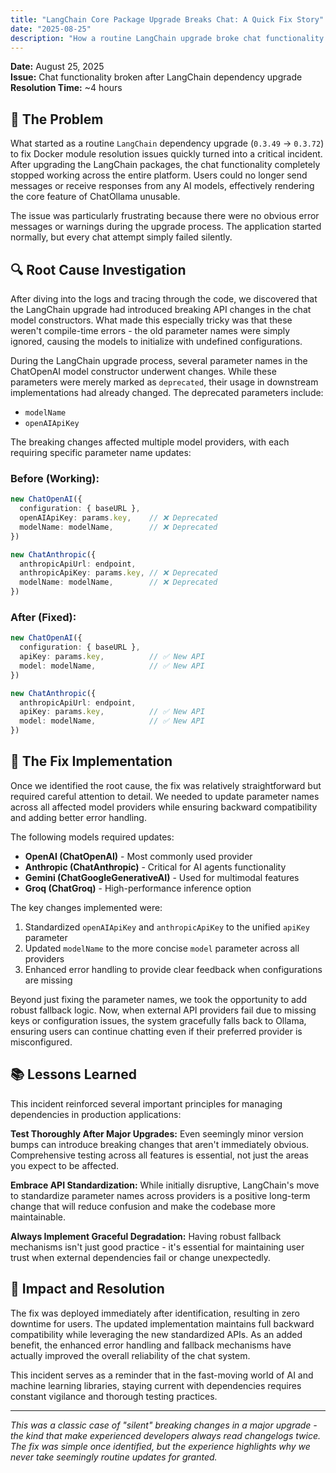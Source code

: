 ```yaml
---
title: "LangChain Core Package Upgrade Breaks Chat: A Quick Fix Story"
date: "2025-08-25"
description: "How a routine LangChain upgrade broke chat functionality and our quick fix solution"
---
```



**Date:** August 25, 2025  
**Issue:** Chat functionality broken after LangChain dependency upgrade  
**Resolution Time:** ~4 hours  

## 🐛 The Problem

What started as a routine `LangChain` dependency upgrade (`0.3.49` -> `0.3.72`) to fix Docker module resolution issues quickly turned into a critical incident. After upgrading the LangChain packages, the chat functionality completely stopped working across the entire platform. Users could no longer send messages or receive responses from any AI models, effectively rendering the core feature of ChatOllama unusable.

The issue was particularly frustrating because there were no obvious error messages or warnings during the upgrade process. The application started normally, but every chat attempt simply failed silently.

## 🔍 Root Cause Investigation

After diving into the logs and tracing through the code, we discovered that the LangChain upgrade had introduced breaking API changes in the chat model constructors. What made this especially tricky was that these weren't compile-time errors - the old parameter names were simply ignored, causing the models to initialize with undefined configurations.

During the LangChain upgrade process, several parameter names in the ChatOpenAI model constructor underwent changes. While these parameters were merely marked as `deprecated`, their usage in downstream implementations had already changed. The deprecated parameters include:

- `modelName`
- `openAIApiKey`

The breaking changes affected multiple model providers, with each requiring specific parameter name updates:

### Before (Working):
```typescript
new ChatOpenAI({
  configuration: { baseURL },
  openAIApiKey: params.key,    // ❌ Deprecated
  modelName: modelName,        // ❌ Deprecated
})

new ChatAnthropic({
  anthropicApiUrl: endpoint,
  anthropicApiKey: params.key, // ❌ Deprecated  
  modelName: modelName,        // ❌ Deprecated
})
```

### After (Fixed):
```typescript
new ChatOpenAI({
  configuration: { baseURL },
  apiKey: params.key,          // ✅ New API
  model: modelName,            // ✅ New API
})

new ChatAnthropic({
  anthropicApiUrl: endpoint,
  apiKey: params.key,          // ✅ New API
  model: modelName,            // ✅ New API
})
```

## 🔧 The Fix Implementation

Once we identified the root cause, the fix was relatively straightforward but required careful attention to detail. We needed to update parameter names across all affected model providers while ensuring backward compatibility and adding better error handling.

The following models required updates:
- **OpenAI (ChatOpenAI)** - Most commonly used provider
- **Anthropic (ChatAnthropic)** - Critical for AI agents functionality 
- **Gemini (ChatGoogleGenerativeAI)** - Used for multimodal features
- **Groq (ChatGroq)** - High-performance inference option

The key changes implemented were:
1. Standardized `openAIApiKey` and `anthropicApiKey` to the unified `apiKey` parameter
2. Updated `modelName` to the more concise `model` parameter across all providers
3. Enhanced error handling to provide clear feedback when configurations are missing

Beyond just fixing the parameter names, we took the opportunity to add robust fallback logic. Now, when external API providers fail due to missing keys or configuration issues, the system gracefully falls back to Ollama, ensuring users can continue chatting even if their preferred provider is misconfigured.

## 📚 Lessons Learned

This incident reinforced several important principles for managing dependencies in production applications:

**Test Thoroughly After Major Upgrades:** Even seemingly minor version bumps can introduce breaking changes that aren't immediately obvious. Comprehensive testing across all features is essential, not just the areas you expect to be affected.

**Embrace API Standardization:** While initially disruptive, LangChain's move to standardize parameter names across providers is a positive long-term change that will reduce confusion and make the codebase more maintainable.

**Always Implement Graceful Degradation:** Having robust fallback mechanisms isn't just good practice - it's essential for maintaining user trust when external dependencies fail or change unexpectedly.

## 🚀 Impact and Resolution

The fix was deployed immediately after identification, resulting in zero downtime for users. The updated implementation maintains full backward compatibility while leveraging the new standardized APIs. As an added benefit, the enhanced error handling and fallback mechanisms have actually improved the overall reliability of the chat system.

This incident serves as a reminder that in the fast-moving world of AI and machine learning libraries, staying current with dependencies requires constant vigilance and thorough testing practices.

---

*This was a classic case of "silent" breaking changes in a major upgrade - the kind that make experienced developers always read changelogs twice. The fix was simple once identified, but the experience highlights why we never take seemingly routine updates for granted.*
